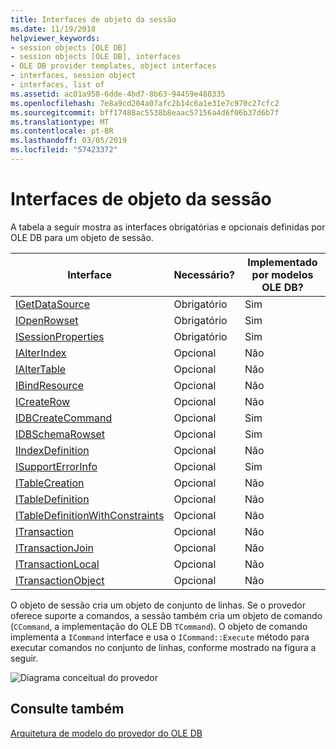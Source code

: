 ```yaml
---
title: Interfaces de objeto da sessão
ms.date: 11/19/2018
helpviewer_keywords:
- session objects [OLE DB]
- session objects [OLE DB], interfaces
- OLE DB provider templates, object interfaces
- interfaces, session object
- interfaces, list of
ms.assetid: ac01a958-6dde-4bd7-8b63-94459e488335
ms.openlocfilehash: 7e8a9cd204a07afc2b14c6a1e31e7c970c27cfc2
ms.sourcegitcommit: bff17488ac5538b8eaac57156a4d6f06b37d6b7f
ms.translationtype: MT
ms.contentlocale: pt-BR
ms.lasthandoff: 03/05/2019
ms.locfileid: "57423372"
---
```

# <a name="session-object-interfaces"></a>Interfaces de objeto da sessão

A tabela a seguir mostra as interfaces obrigatórias e opcionais definidas por OLE DB para um objeto de sessão.

|Interface|Necessário?|Implementado por modelos OLE DB?|
|---------------|---------------|--------------------------------------|
|[IGetDataSource](/previous-versions/windows/desktop/ms709721(v=vs.85))|Obrigatório|Sim|
|[IOpenRowset](/previous-versions/windows/desktop/ms716946(v=vs.85))|Obrigatório|Sim|
|[ISessionProperties](/previous-versions/windows/desktop/ms713721(v=vs.85))|Obrigatório|Sim|
|[IAlterIndex](/previous-versions/windows/desktop/ms714943(v=vs.85))|Opcional|Não|
|[IAlterTable](/previous-versions/windows/desktop/ms719764(v=vs.85))|Opcional|Não|
|[IBindResource](/previous-versions/windows/desktop/ms714936(v=vs.85))|Opcional|Não|
|[ICreateRow](/previous-versions/windows/desktop/ms716832(v=vs.85))|Opcional|Não|
|[IDBCreateCommand](/previous-versions/windows/desktop/ms711625(v=vs.85))|Opcional|Sim|
|[IDBSchemaRowset](/previous-versions/windows/desktop/ms713686(v=vs.85))|Opcional|Sim|
|[IIndexDefinition](/previous-versions/windows/desktop/ms711593(v=vs.85))|Opcional|Não|
|[ISupportErrorInfo](/previous-versions/windows/desktop/ms715816(v=vs.85))|Opcional|Sim|
|[ITableCreation](/previous-versions/windows/desktop/ms713639(v=vs.85))|Opcional|Não|
|[ITableDefinition](/previous-versions/windows/desktop/ms714277(v=vs.85))|Opcional|Não|
|[ITableDefinitionWithConstraints](/previous-versions/windows/desktop/ms720947(v=vs.85))|Opcional|Não|
|[ITransaction](/previous-versions/windows/desktop/ms723053(v=vs.85))|Opcional|Não|
|[ITransactionJoin](/previous-versions/windows/desktop/ms718071(v=vs.85))|Opcional|Não|
|[ITransactionLocal](/previous-versions/windows/desktop/ms714893(v=vs.85))|Opcional|Não|
|[ITransactionObject](/previous-versions/windows/desktop/ms713659(v=vs.85))|Opcional|Não|

O objeto de sessão cria um objeto de conjunto de linhas. Se o provedor oferece suporte a comandos, a sessão também cria um objeto de comando (`CCommand`, a implementação do OLE DB `TCommand`). O objeto de comando implementa a `ICommand` interface e usa o `ICommand::Execute` método para executar comandos no conjunto de linhas, conforme mostrado na figura a seguir.

![Diagrama conceitual do provedor](../../data/oledb/media/vc4u551.gif "diagrama conceitual do provedor")

## <a name="see-also"></a>Consulte também

[Arquitetura de modelo do provedor do OLE DB](../../data/oledb/ole-db-provider-template-architecture.md)<br/>
